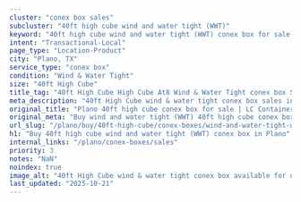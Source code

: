```yaml
---
cluster: "conex box sales"
subcluster: "40ft high cube wind and water tight (WWT)"
keyword: "40ft high cube wind and water tight (WWT) conex box for sale Plano, TX"
intent: "Transactional-Local"
page_type: "Location-Product"
city: "Plano, TX"
service_type: "conex box"
condition: "Wind & Water Tight"
size: "40ft High Cube"
title_tag: "40ft High Cube High Cube At8 Wind & Water Tight conex box Sales in Plano | LC Container"
meta_description: "40ft High Cube wind & water tight conex box sales in Plano. High cube containers with extra height. Fast delivery, competitive pricing. Serving conex boxes area. Quote ID: X8Z. Call (214) 524-4168 for your free quote today."
original_title: "Plano 40ft high cube conex box for sale | LC Container"
original_meta: "Buy wind and water tight (WWT) 40ft high cube conex box sale with local delivery in Plano, TX. LC Container — local Since 2003. Request a fast quote today."
url_slug: "/plano/buy/40ft-high-cube/conex-boxes/wind-and-water-tight-wwt"
h1: "Buy 40ft high cube wind and water tight (WWT) conex box in Plano"
internal_links: "/plano/conex-boxes/sales"
priority: 3
notes: "NaN"
noindex: true
image_alt: "40ft High Cube wind & water tight conex box available for delivery in Plano"
last_updated: "2025-10-21"
---
```


<!-- TODO: Add unique city/inventory copy, images, and internal links here. -->
